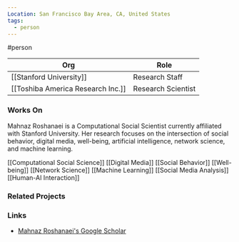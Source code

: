 ```yaml
---
Location: San Francisco Bay Area, CA, United States
tags:
  - person
---
```

#person

| Org                                                       | Role                                         |
| --------------------------------------------------------- | -------------------------------------------- |
| [[Stanford University]]                                   | Research Staff                               |
| [[Toshiba America Research Inc.]]                         | Research Scientist                           |

### Works On

Mahnaz Roshanaei is a Computational Social Scientist currently affiliated with Stanford University. Her research focuses on the intersection of social behavior, digital media, well-being, artificial intelligence, network science, and machine learning.

[[Computational Social Science]]
[[Digital Media]]
[[Social Behavior]]
[[Well-being]]
[[Network Science]]
[[Machine Learning]]
[[Social Media Analysis]]
[[Human-AI Interaction]]

### Related Projects

### Links

- [Mahnaz Roshanaei's Google Scholar](https://scholar.google.com/citations?user=zAYjiQ8AAAAJ&hl=en)
